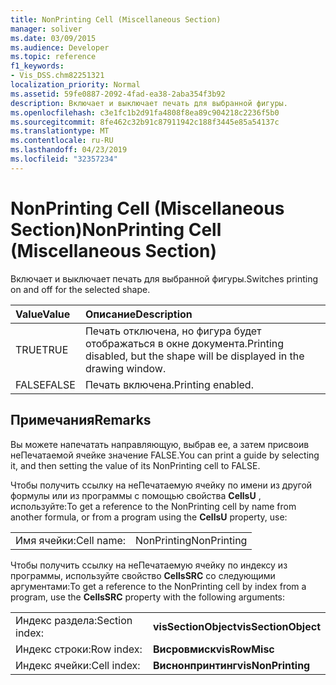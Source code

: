 ```yaml
---
title: NonPrinting Cell (Miscellaneous Section)
manager: soliver
ms.date: 03/09/2015
ms.audience: Developer
ms.topic: reference
f1_keywords:
- Vis_DSS.chm82251321
localization_priority: Normal
ms.assetid: 59fe0887-2092-4fad-ea38-2aba354f3b92
description: Включает и выключает печать для выбранной фигуры.
ms.openlocfilehash: c3e1fc1b2d91fa4808f8ea89c904218c2236f5b0
ms.sourcegitcommit: 8fe462c32b91c87911942c188f3445e85a54137c
ms.translationtype: MT
ms.contentlocale: ru-RU
ms.lasthandoff: 04/23/2019
ms.locfileid: "32357234"
---
```

# <a name="nonprinting-cell-miscellaneous-section"></a><span data-ttu-id="ba88d-103">NonPrinting Cell (Miscellaneous Section)</span><span class="sxs-lookup"><span data-stu-id="ba88d-103">NonPrinting Cell (Miscellaneous Section)</span></span>

<span data-ttu-id="ba88d-104">Включает и выключает печать для выбранной фигуры.</span><span class="sxs-lookup"><span data-stu-id="ba88d-104">Switches printing on and off for the selected shape.</span></span>
  
|<span data-ttu-id="ba88d-105">**Value**</span><span class="sxs-lookup"><span data-stu-id="ba88d-105">**Value**</span></span>|<span data-ttu-id="ba88d-106">**Описание**</span><span class="sxs-lookup"><span data-stu-id="ba88d-106">**Description**</span></span>|
|:-----|:-----|
| <span data-ttu-id="ba88d-107">TRUE</span><span class="sxs-lookup"><span data-stu-id="ba88d-107">TRUE</span></span>  <br/> | <span data-ttu-id="ba88d-108">Печать отключена, но фигура будет отображаться в окне документа.</span><span class="sxs-lookup"><span data-stu-id="ba88d-108">Printing disabled, but the shape will be displayed in the drawing window.</span></span>  <br/> |
| <span data-ttu-id="ba88d-109">FALSE</span><span class="sxs-lookup"><span data-stu-id="ba88d-109">FALSE</span></span>  <br/> | <span data-ttu-id="ba88d-110">Печать включена.</span><span class="sxs-lookup"><span data-stu-id="ba88d-110">Printing enabled.</span></span>  <br/> |
   
## <a name="remarks"></a><span data-ttu-id="ba88d-111">Примечания</span><span class="sxs-lookup"><span data-stu-id="ba88d-111">Remarks</span></span>

<span data-ttu-id="ba88d-112">Вы можете напечатать направляющую, выбрав ее, а затем присвоив неПечатаемой ячейке значение FALSE.</span><span class="sxs-lookup"><span data-stu-id="ba88d-112">You can print a guide by selecting it, and then setting the value of its NonPrinting cell to FALSE.</span></span>
  
<span data-ttu-id="ba88d-113">Чтобы получить ссылку на неПечатаемую ячейку по имени из другой формулы или из программы с помощью свойства **CellsU** , используйте:</span><span class="sxs-lookup"><span data-stu-id="ba88d-113">To get a reference to the NonPrinting cell by name from another formula, or from a program using the **CellsU** property, use:</span></span> 
  
|||
|:-----|:-----|
| <span data-ttu-id="ba88d-114">Имя ячейки:</span><span class="sxs-lookup"><span data-stu-id="ba88d-114">Cell name:</span></span>  <br/> | <span data-ttu-id="ba88d-115">NonPrinting</span><span class="sxs-lookup"><span data-stu-id="ba88d-115">NonPrinting</span></span>  <br/> |
   
<span data-ttu-id="ba88d-116">Чтобы получить ссылку на неПечатаемую ячейку по индексу из программы, используйте свойство **CellsSRC** со следующими аргументами:</span><span class="sxs-lookup"><span data-stu-id="ba88d-116">To get a reference to the NonPrinting cell by index from a program, use the **CellsSRC** property with the following arguments:</span></span> 
  
|||
|:-----|:-----|
| <span data-ttu-id="ba88d-117">Индекс раздела:</span><span class="sxs-lookup"><span data-stu-id="ba88d-117">Section index:</span></span>  <br/> |<span data-ttu-id="ba88d-118">**visSectionObject**</span><span class="sxs-lookup"><span data-stu-id="ba88d-118">**visSectionObject**</span></span> <br/> |
| <span data-ttu-id="ba88d-119">Индекс строки:</span><span class="sxs-lookup"><span data-stu-id="ba88d-119">Row index:</span></span>  <br/> |<span data-ttu-id="ba88d-120">**Висровмиск**</span><span class="sxs-lookup"><span data-stu-id="ba88d-120">**visRowMisc**</span></span> <br/> |
| <span data-ttu-id="ba88d-121">Индекс ячейки:</span><span class="sxs-lookup"><span data-stu-id="ba88d-121">Cell index:</span></span>  <br/> |<span data-ttu-id="ba88d-122">**Виснонпринтинг**</span><span class="sxs-lookup"><span data-stu-id="ba88d-122">**visNonPrinting**</span></span> <br/> |
   

